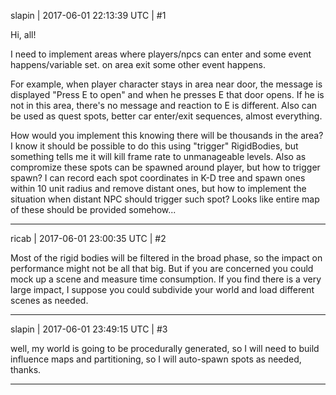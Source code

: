 slapin | 2017-06-01 22:13:39 UTC | #1

Hi, all!

I need to implement areas where players/npcs can enter and some event happens/variable set.
on area exit some other event happens.

For example, when player character stays in area near door,  the message is displayed "Press E to open"
and when he presses E that door opens. If he is not in this area, there's no message and reaction to E is
different.
Also can be used as quest spots, better car enter/exit sequences, almost everything.

How would you implement this knowing there will be thousands in the area?
I know it should be possible to do this using "trigger" RigidBodies, but something tells me it will kill
frame rate to unmanageable levels.
Also as compromize these spots can be spawned around player, but how to trigger spawn?
I can record each spot coordinates in K-D tree and spawn ones within 10 unit radius and remove distant ones,
but how to implement the situation when distant NPC should trigger such spot? Looks like entire map of these should
be provided somehow...

-------------------------

ricab | 2017-06-01 23:00:35 UTC | #2

Most of the rigid bodies will be filtered in the broad phase, so the impact on performance might not be all that big. But if you are concerned you could mock up a scene and measure time consumption. If you find there is a very large impact, I suppose you could subdivide your world and load different scenes as needed.

-------------------------

slapin | 2017-06-01 23:49:15 UTC | #3

well, my world is going to be procedurally generated, so I will need to build influence maps and partitioning,
so I will auto-spawn spots as needed, thanks.

-------------------------

